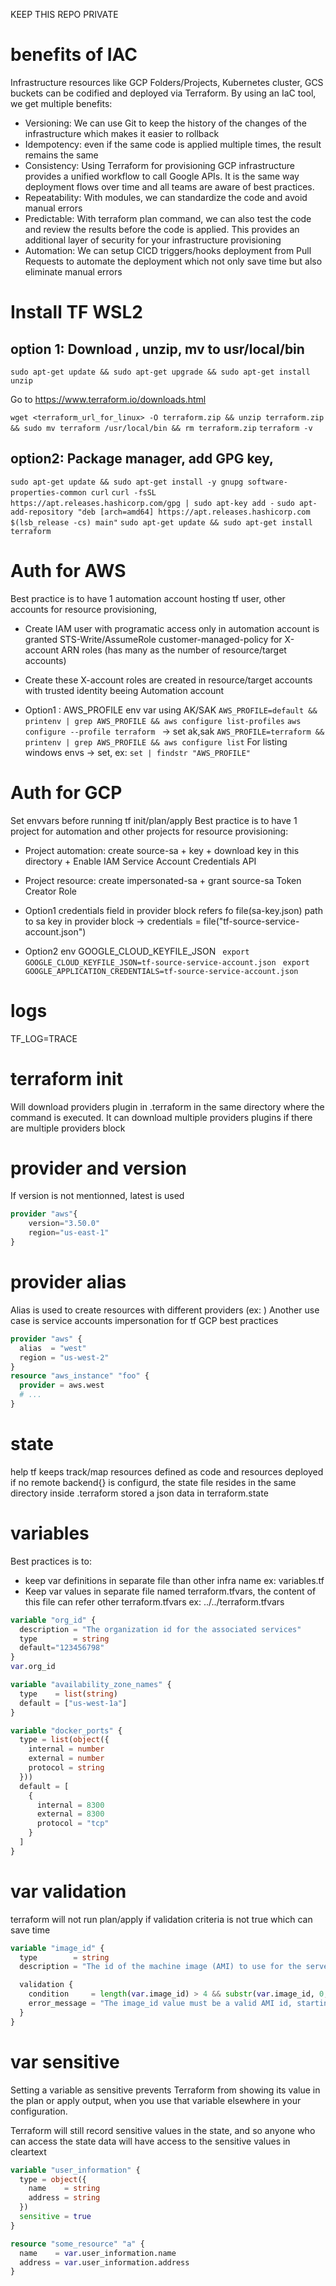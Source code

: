 KEEP THIS REPO PRIVATE
# benefits of IAC

Infrastructure resources like GCP Folders/Projects, Kubernetes cluster, GCS buckets can be codified and deployed via Terraform. By using an IaC tool, we get multiple benefits:

- Versioning: We can use Git to keep the history of the changes of the infrastructure which makes it easier to rollback
- Idempotency: even if the same code is applied multiple times, the result remains the same
- Consistency: Using Terraform for provisioning GCP infrastructure provides a unified workflow to call Google APIs. It is the same way deployment flows over time and all teams are aware of best practices.
- Repeatability: With modules, we can standardize the code and avoid manual errors
- Predictable: With terraform plan command, we can also test the code and review the results before the code is applied. This provides an additional layer of security for your infrastructure provisioning
- Automation: We can setup CICD triggers/hooks deployment from Pull Requests to automate the deployment which not only save time but also eliminate manual errors

# Install TF WSL2

## option 1: Download , unzip, mv to usr/local/bin

`sudo apt-get update && sudo apt-get upgrade && sudo apt-get install unzip`

Go to https://www.terraform.io/downloads.html

`wget <terraform_url_for_linux> -O terraform.zip && unzip terraform.zip && sudo mv terraform /usr/local/bin && rm terraform.zip`
`terraform -v`

## option2: Package manager, add GPG key,

`sudo apt-get update && sudo apt-get install -y gnupg software-properties-common curl`
`curl -fsSL https://apt.releases.hashicorp.com/gpg | sudo apt-key add -`
`sudo apt-add-repository "deb [arch=amd64] https://apt.releases.hashicorp.com $(lsb_release -cs) main"`
`sudo apt-get update && sudo apt-get install terraform`

# Auth for AWS

Best practice is to have 1 automation account hosting tf user, other accounts for resource provisioning,

- Create IAM user with programatic access only in automation account is granted STS-Write/AssumeRole customer-managed-policy for X-account ARN roles (has many as the number of resource/target accounts)
- Create these X-account roles are created in resource/target accounts with trusted identity beeing Automation account

- Option1 : AWS_PROFILE env var using AK/SAK
  `AWS_PROFILE=default && printenv | grep AWS_PROFILE && aws configure list-profiles`
  `aws configure --profile terraform `
  -> set ak,sak
  `AWS_PROFILE=terraform && printenv | grep AWS_PROFILE && aws configure list`
  For listing windows envs -> set, ex: `set | findstr "AWS_PROFILE"`

# Auth for GCP

Set envvars before running tf init/plan/apply
Best practice is to have 1 project for automation and other projects for resource provisioning:

- Project automation: create source-sa + key + download key in this directory + Enable IAM Service Account Credentials API
- Project resource: create impersonated-sa + grant source-sa Token Creator Role

- Option1 credentials field in provider block refers fo file(sa-key.json)
  path to sa key in provider block -> credentials = file("tf-source-service-account.json")
- Option2 env GOOGLE_CLOUD_KEYFILE_JSON
  ` export GOOGLE_CLOUD_KEYFILE_JSON=tf-source-service-account.json`
  ` export GOOGLE_APPLICATION_CREDENTIALS=tf-source-service-account.json`

# logs

TF_LOG=TRACE

# terraform init

Will download providers plugin in .terraform in the same directory where the command is executed.
It can download multiple providers plugins if there are multiple providers block

# provider and version

If version is not mentionned, latest is used

```terraform
provider "aws"{
    version="3.50.0"
    region="us-east-1"
}
```

# provider alias

Alias is used to create resources with different providers (ex: )
Another use case is service accounts impersonation for tf GCP best practices

```terraform
provider "aws" {
  alias  = "west"
  region = "us-west-2"
}
resource "aws_instance" "foo" {
  provider = aws.west
  # ...
}
```

# state

help tf keeps track/map resources defined as code and resources deployed
if no remote backend{} is configurd, the state file resides in the same directory inside .terraform
stored a json data in terraform.state

# variables
Best practices is to:
- keep var definitions in separate file than other infra name ex: variables.tf
- Keep var values in separate file named terraform.tfvars, the content of this file can refer other terraform.tfvars ex: ../../terraform.tfvars

```terraform
variable "org_id" {
  description = "The organization id for the associated services"
  type        = string
  default="123456798"
}
var.org_id
```
```terraform
variable "availability_zone_names" {
  type    = list(string)
  default = ["us-west-1a"]
}
```
```terraform
variable "docker_ports" {
  type = list(object({
    internal = number
    external = number
    protocol = string
  }))
  default = [
    {
      internal = 8300
      external = 8300
      protocol = "tcp"
    }
  ]
}
```
# var validation

terraform will not run plan/apply if validation criteria is not true which can save time
```terraform
variable "image_id" {
  type        = string
  description = "The id of the machine image (AMI) to use for the server."

  validation {
    condition     = length(var.image_id) > 4 && substr(var.image_id, 0, 4) == "ami-"
    error_message = "The image_id value must be a valid AMI id, starting with \"ami-\"."
  }
}
```

# var sensitive
Setting a variable as sensitive prevents Terraform from showing its value in the plan or apply output, when you use that variable elsewhere in your configuration.

Terraform will still record sensitive values in the state, and so anyone who can access the state data will have access to the sensitive values in cleartext
```terraform
variable "user_information" {
  type = object({
    name    = string
    address = string
  })
  sensitive = true
}

resource "some_resource" "a" {
  name    = var.user_information.name
  address = var.user_information.address
}
```

